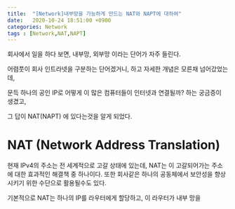 ```yaml
---
title:  "[Network]내부망을 가능하게 만드는 NAT와 NAPT에 대하여"
date:   2020-10-24 18:51:00 +0900
categories: Network
tags : [Network,NAT,NAPT]
---
```






회사에서 일을 하다 보면, 내부망, 외부망 이라는 단어가 자주 들린다.

어렴풋이 회사 인트라넷을 구분하는 단어겠거니, 하고 자세한 개념은 모른채 넘어갔었는데,

문득 하나의 공인 IP로 어떻게 이 많은 컴퓨터들이 인터넷과 연결될까? 하는 궁금증이 생겼고,

그 답이 NAT(NAPT) 에 있다는것을 알게 되었다.



# NAT (Network Address Translation)

현재 IPv4의 주소는 전 세계적으로 고갈 상태에 있는데, NAT는 이 고갈되어가는 주소에 대한 효과적인 해결책 중 하나이다. 또한 회사같은 하나의 공동체에서 보안성을 향상시키기 위한 수단으로 활용될수도 있다.

기본적으로 NAT는 하나의 IP를 라우터에게 할당하고, 이 라우터가 내부 망을